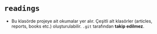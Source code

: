 # `readings`

- Bu klasörde projeye ait okumalar yer alır. Çeşitli alt klasörler (articles, reports, books etc.) oluşturulabilir. `.git` tarafından **takip edilmez**.
